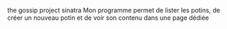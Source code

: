 the gossip project sinatra
Mon programme permet de lister les potins, de créer un nouveau potin et de voir son contenu dans une page dédiée